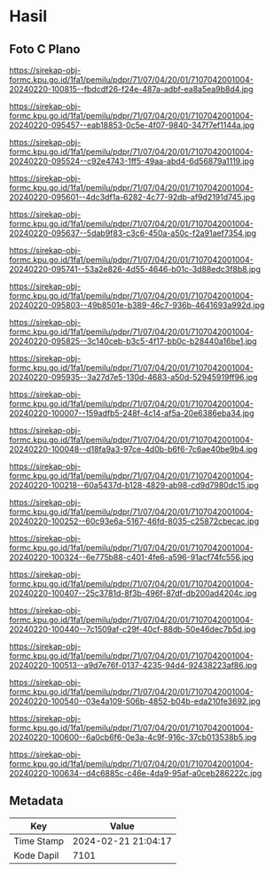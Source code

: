 # Hasil

## Foto C Plano

https://sirekap-obj-formc.kpu.go.id/1fa1/pemilu/pdpr/71/07/04/20/01/7107042001004-20240220-100815--fbdcdf26-f24e-487a-adbf-ea8a5ea9b8d4.jpg

https://sirekap-obj-formc.kpu.go.id/1fa1/pemilu/pdpr/71/07/04/20/01/7107042001004-20240220-095457--eab18853-0c5e-4f07-9840-347f7ef1144a.jpg

https://sirekap-obj-formc.kpu.go.id/1fa1/pemilu/pdpr/71/07/04/20/01/7107042001004-20240220-095524--c92e4743-1ff5-49aa-abd4-6d56879a1119.jpg

https://sirekap-obj-formc.kpu.go.id/1fa1/pemilu/pdpr/71/07/04/20/01/7107042001004-20240220-095601--4dc3df1a-6282-4c77-92db-af9d2191d745.jpg

https://sirekap-obj-formc.kpu.go.id/1fa1/pemilu/pdpr/71/07/04/20/01/7107042001004-20240220-095637--5dab9f83-c3c6-450a-a50c-f2a91aef7354.jpg

https://sirekap-obj-formc.kpu.go.id/1fa1/pemilu/pdpr/71/07/04/20/01/7107042001004-20240220-095741--53a2e826-4d55-4646-b01c-3d88edc3f8b8.jpg

https://sirekap-obj-formc.kpu.go.id/1fa1/pemilu/pdpr/71/07/04/20/01/7107042001004-20240220-095803--49b8501e-b389-46c7-936b-4641693a992d.jpg

https://sirekap-obj-formc.kpu.go.id/1fa1/pemilu/pdpr/71/07/04/20/01/7107042001004-20240220-095825--3c140ceb-b3c5-4f17-bb0c-b28440a16be1.jpg

https://sirekap-obj-formc.kpu.go.id/1fa1/pemilu/pdpr/71/07/04/20/01/7107042001004-20240220-095935--3a27d7e5-130d-4683-a50d-52945919ff96.jpg

https://sirekap-obj-formc.kpu.go.id/1fa1/pemilu/pdpr/71/07/04/20/01/7107042001004-20240220-100007--159adfb5-248f-4c14-af5a-20e6386eba34.jpg

https://sirekap-obj-formc.kpu.go.id/1fa1/pemilu/pdpr/71/07/04/20/01/7107042001004-20240220-100048--d18fa9a3-97ce-4d0b-b6f6-7c6ae40be9b4.jpg

https://sirekap-obj-formc.kpu.go.id/1fa1/pemilu/pdpr/71/07/04/20/01/7107042001004-20240220-100218--60a5437d-b128-4829-ab98-cd9d7980dc15.jpg

https://sirekap-obj-formc.kpu.go.id/1fa1/pemilu/pdpr/71/07/04/20/01/7107042001004-20240220-100252--60c93e6a-5167-46fd-8035-c25872cbecac.jpg

https://sirekap-obj-formc.kpu.go.id/1fa1/pemilu/pdpr/71/07/04/20/01/7107042001004-20240220-100324--6e775b88-c401-4fe6-a596-91acf74fc556.jpg

https://sirekap-obj-formc.kpu.go.id/1fa1/pemilu/pdpr/71/07/04/20/01/7107042001004-20240220-100407--25c3781d-8f3b-496f-87df-db200ad4204c.jpg

https://sirekap-obj-formc.kpu.go.id/1fa1/pemilu/pdpr/71/07/04/20/01/7107042001004-20240220-100440--7c1509af-c29f-40cf-88db-50e46dec7b5d.jpg

https://sirekap-obj-formc.kpu.go.id/1fa1/pemilu/pdpr/71/07/04/20/01/7107042001004-20240220-100513--a9d7e76f-0137-4235-94d4-92438223af86.jpg

https://sirekap-obj-formc.kpu.go.id/1fa1/pemilu/pdpr/71/07/04/20/01/7107042001004-20240220-100540--03e4a109-506b-4852-b04b-eda210fe3692.jpg

https://sirekap-obj-formc.kpu.go.id/1fa1/pemilu/pdpr/71/07/04/20/01/7107042001004-20240220-100600--6a0cb6f6-0e3a-4c9f-916c-37cb013538b5.jpg

https://sirekap-obj-formc.kpu.go.id/1fa1/pemilu/pdpr/71/07/04/20/01/7107042001004-20240220-100634--d4c6885c-c46e-4da9-95af-a0ceb286222c.jpg


## Metadata

| Key        | Value               |
| ---------- | ------------------- |
| Time Stamp | 2024-02-21 21:04:17 |
| Kode Dapil | 7101                |



